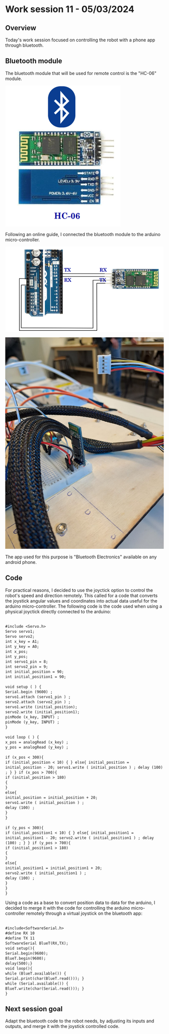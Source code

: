 # Work session 11 - 05/03/2024

## Overview

Today's work session focused on controlling the robot with a phone app through bluetooth.

## Bluetooth module

The bluetooth module that will be used for remote control is the "HC-06" module.

![HC-06](https://github.com/ProjectAliB/ProjectAli.github.io/blob/abf662fe4821fbe78f45c9f7e9e41f8277266722/Ressources/Images%26Pictures/Work%20session%2011/Screenshot%202024-03-06%20154450.png)

Following an online guide, I connected the bluetooth module to the arduino micro-controller.

![Schematic](https://github.com/ProjectAliB/ProjectAli.github.io/blob/abf662fe4821fbe78f45c9f7e9e41f8277266722/Ressources/Images%26Pictures/Work%20session%2011/Screenshot%202024-03-06%20154520.png)

![Arduino+Module](https://github.com/ProjectAliB/ProjectAli.github.io/blob/abf662fe4821fbe78f45c9f7e9e41f8277266722/Ressources/Images%26Pictures/Work%20session%2011/WhatsApp%20Image%202024-03-06%20at%2015.07.54_42f2d100.jpg)

The app used for this purpose is "Bluetooth Electronics" available on any android phone.

## Code

For practical reasons, I decided to use the joyctick option to control the robot's speed and direction remotely. This called for a code that converts the joystick angular values and coordinates into actual data useful for the arduino micro-controller.
The following code is the code used when using a physical joyctick directly connected to the arduino:

```

#include <Servo.h>
Servo servo1;
Servo servo2;
int x_key = A1;                                               
int y_key = A0;                                               
int x_pos;
int y_pos;
int servo1_pin = 8;
int servo2_pin = 9;  
int initial_position = 90;
int initial_position1 = 90;

void setup ( ) {
Serial.begin (9600) ;
servo1.attach (servo1_pin ) ; 
servo2.attach (servo2_pin ) ; 
servo1.write (initial_position);
servo2.write (initial_position1);
pinMode (x_key, INPUT) ;                     
pinMode (y_key, INPUT) ;                      
}

void loop ( ) {
x_pos = analogRead (x_key) ;  
y_pos = analogRead (y_key) ;                      

if (x_pos < 300){
if (initial_position < 10) { } else{ initial_position = initial_position - 20; servo1.write ( initial_position ) ; delay (100) ; } } if (x_pos > 700){
if (initial_position > 180)
{  
}  
else{
initial_position = initial_position + 20;
servo1.write ( initial_position ) ;
delay (100) ;
}
}

if (y_pos < 300){
if (initial_position1 < 10) { } else{ initial_position1 = initial_position1 - 20; servo2.write ( initial_position1 ) ; delay (100) ; } } if (y_pos > 700){
if (initial_position1 > 180)
{  
}        
else{
initial_position1 = initial_position1 + 20;
servo2.write ( initial_position1 ) ;
delay (100) ;
}
}
}

```

Using a code as a base to convert position data to data for the arduino, I decided to merge it with the code for controlling the arduino micro-controller remotely through a virtual joystick on the bluetooth app:

```

#include<SoftwareSerial.h>
#define RX 10
#define TX 11
SoftwareSerial BlueT(RX,TX);
void setup(){
Serial.begin(9600);
BlueT.begin(9600);
delay(500);}
void loop(){
while (BlueT.available()) {
Serial.print(char(BlueT.read())); }
while (Serial.available()) {
BlueT.write(char(Serial.read())); }
}

```

## Next session goal

Adapt the bluetooth code to the robot needs, by adjusting its inputs and outputs, and merge it with the joystick controlled code.

